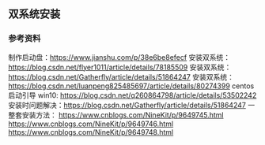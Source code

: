 ## 双系统安装
### 参考资料
制作启动盘：https://www.jianshu.com/p/38e6be8efecf
安装双系统：https://blog.csdn.net/flyer1011/article/details/78185509
安装双系统：https://blog.csdn.net/Gatherfly/article/details/51864247
安装双系统：https://blog.csdn.net/luanpeng825485697/article/details/80274399
centos 启动引导 win10: https://blog.csdn.net/q260864798/article/details/53502242
安装时问题解决：https://blog.csdn.net/Gatherfly/article/details/51864247
一整套安装方法：
https://www.cnblogs.com/NineKit/p/9649745.html
https://www.cnblogs.com/NineKit/p/9649746.html
https://www.cnblogs.com/NineKit/p/9649748.html